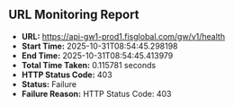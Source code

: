 ## URL Monitoring Report

- **URL:** https://api-gw1-prod1.fisglobal.com/gw/v1/health
- **Start Time:** 2025-10-31T08:54:45.298198
- **End Time:** 2025-10-31T08:54:45.413979
- **Total Time Taken:** 0.115781 seconds
- **HTTP Status Code:** 403
- **Status:** Failure
- **Failure Reason:** HTTP Status Code: 403

